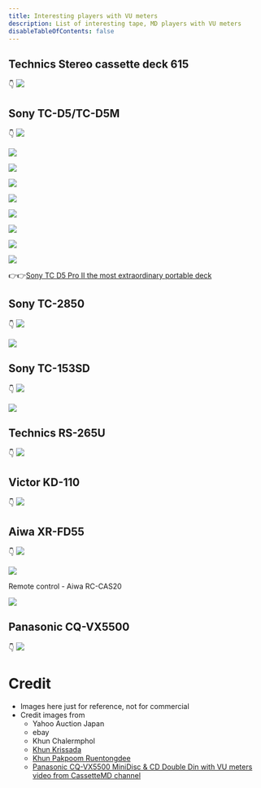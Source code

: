 ```yaml
---
title: Interesting players with VU meters
description: List of interesting tape, MD players with VU meters
disableTableOfContents: false
---
```


##  Technics Stereo cassette deck 615
👇
![](images/interesting-players-with-vu-meters/technics-stereo-cassette-deck-615-01.png)

## Sony TC-D5/TC-D5M
👇
![](images/interesting-players-with-vu-meters/sony-tc-d5m-01.png)

![](images/interesting-players-with-vu-meters/sony-tc-d5m-02.png)

![](images/interesting-players-with-vu-meters/sony-tc-d5-01.png)

![](images/interesting-players-with-vu-meters/sony-tc-d5-02.png)

![](images/interesting-players-with-vu-meters/sony-tc-d5-03.png)

![](images/interesting-players-with-vu-meters/sony-tc-d5-04.png)

![](images/interesting-players-with-vu-meters/sony-tc-d5-05.png)

![](images/interesting-players-with-vu-meters/sony-tc-d5-06.png)

![](images/interesting-players-with-vu-meters/sony-tc-d5-07.png)

👉👉[Sony TC D5 Pro II the most extraordinary portable deck](http://www.walkman-archive.com/wa/2012/06/sony-tc-d5-pro-ii-the-most-extraordinary-portable-deck/)

## Sony TC-2850
👇
![](images/interesting-players-with-vu-meters/sony-tc-2850-01.png)

![](images/interesting-players-with-vu-meters/sony-tc-2850-02.png)

## Sony TC-153SD
👇
![](images/interesting-players-with-vu-meters/sony-tc-153sd-01.png)

![](images/interesting-players-with-vu-meters/sony-tc-153sd-02.png)

## Technics​ RS-265U
👇
![](images/interesting-players-with-vu-meters/technics​-rs-265u-01.png)


## Victor KD-110
👇
![](images/interesting-players-with-vu-meters/victor-kd-110.png)

## Aiwa XR-FD55
👇
![](images/interesting-players-with-vu-meters/aiwa-xr-fd55-01.png)

![](images/interesting-players-with-vu-meters/aiwa-xr-fd55-02.png)

Remote control - Aiwa RC-CAS20

![](images/interesting-players-with-vu-meters/aiwa-rc-cas20.png)


## Panasonic CQ-VX5500
👇
![](images/interesting-players-with-vu-meters/panasonic-cq-vx5500.png)


# Credit
- Images here just for reference, not for commercial
- Credit images from
  - Yahoo Auction Japan
  - ebay
  - Khun Chalermphol
  - [Khun Krissada](https://www.facebook.com/kiffheavyfamily/)
  - [Khun Pakpoom Ruentongdee](https://www.facebook.com/PAKPOOM45)
  - [Panasonic CQ-VX5500 MiniDisc & CD Double Din with VU meters video from CassetteMD channel](https://www.youtube.com/watch?v=_WBjpiYBdSw)


